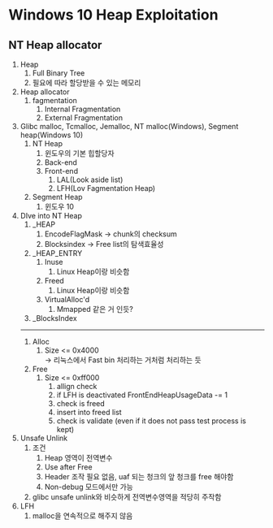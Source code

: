Windows 10 Heap Exploitation
=========================
NT Heap allocator
--------------------------------------------
1. Heap
    1. Full Binary Tree
    2. 필요에 따라 할당받을 수 있는 메모리
2. Heap allocator
    1. fagmentation
        1. Internal Fragmentation
        2. External Fragmentation
3. Glibc malloc, Tcmalloc, Jemalloc, NT malloc(Windows), Segment heap(Windows 10)
    1. NT Heap
        1. 윈도우의 기본 힙할당자
        2. Back-end
        3. Front-end
            1. LAL(Look aside list)
            2. LFH(Lov Fagmentation Heap)
    2. Segment Heap
        1. 윈도우 10
4. DIve into NT Heap
    1. _HEAP
        1. EncodeFlagMask -> chunk의 checksum
        2. Blocksindex -> Free list의 탐색효율성
    2. _HEAP_ENTRY
        1. Inuse
            1. Linux Heap이랑 비슷함
        2. Freed
            1. Linux Heap이랑 비슷함
        3. VirtualAlloc'd
            1. Mmapped 같은 거 인듯?
    3. _BlocksIndex
    ***
    1. Alloc
        1. Size <= 0x4000
            <br/>-> 리눅스에서 Fast bin 처리하는 거처럼 처리하는 듯
    2. Free
        1. Size <= 0xff000
            1. allign check
            2. if LFH is deactivated FrontEndHeapUsageData -= 1
            3. check is freed
            4. insert into freed list
            5. check is validate (even if it does not pass test process is kept)
5. Unsafe Unlink
    1. 조건
        1. Heap 영역이 전역변수
        2. Use after Free
        3. Header 조작 필요 없음, uaf 되는 청크의 앞 청크를 free 해야함
        4. Non-debug 모드에서만 가능
    2. glibc unsafe unlink와 비슷하게 전역변수영역을 적당히 주작함
6. LFH
    1. malloc을 연속적으로 해주지 않음